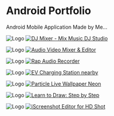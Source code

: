 
# Android Portfolio

Android Mobile Application Made by Me...

![Logo](https://play-lh.googleusercontent.com/2S5PLtiuP0wD2R6_LLazWlNLe0hKtOANwp8Up0cYpQzrBK5II7w6B05ecDtFatCFGhxW=w240-h480-rw) 
[![DJ Mixer - Mix Music DJ Studio](https://img.shields.io/badge/iScreenshot%20Editor%20for%20HD%20Shot-Open%20Editor-green?style=flat-square)](https://play.google.com/store/apps/details?id=com.djmixersoundpro.djmusicmixerstudio)

![Logo](https://play-lh.googleusercontent.com/ncF1gD6eMcX5V6NeCoCp9GfgbU_8PUWlPOCxTX9X5EIRod98mKMS2VM7TQ8NQpCC-t8=w240-h480-rw) 
[![Audio Video Mixer & Editor](https://img.shields.io/badge/iScreenshot%20Editor%20for%20HD%20Shot-Open%20Editor-green?style=flat-square)](https://play.google.com/store/apps/details?id=com.audiovideomixer.videocuttermusicplayer)

![Logo](https://play-lh.googleusercontent.com/-AdTMYhYCd6sBEamskme4UufEA5TVgAeRvhTZfSBsJuz3CWdPQAzw76O2eJl49NBh-s=w240-h480-rw) 
[![Rap Audio Recorder](https://img.shields.io/badge/iScreenshot%20Editor%20for%20HD%20Shot-Open%20Editor-green?style=flat-square)](https://play.google.com/store/apps/details?id=com.singrapsong.rapmakerpro)

![Logo](https://play-lh.googleusercontent.com/0LLaYyednbbCYk6psota8N1dZEiyoqrJoKX-HPkY8Zb-iEmIP3NP9yDo1Nlbk7ta4YQ=w240-h480-rw) 
[![EV Charging Station nearby](https://img.shields.io/badge/iScreenshot%20Editor%20for%20HD%20Shot-Open%20Editor-green?style=flat-square)](https://play.google.com/store/apps/details?id=com.evstation.evchargingstation)

![Logo](https://play-lh.googleusercontent.com/lxpKY0bj1FctDKj9Tmy_lOtLgFhi1G0Q19YgqGMonA-MztcVJT7o3_FdZ78r09QE2eFp=w240-h480-rw) 
[![Particle Live Wallpaper Neon](https://img.shields.io/badge/iScreenshot%20Editor%20for%20HD%20Shot-Open%20Editor-green?style=flat-square)](https://play.google.com/store/apps/details?id=com.particlelivewallpaperrandomlymoving.livewallpaperplay)

![Logo](https://play-lh.googleusercontent.com/dbvKW7c0wKi1BIVtNFzw-8WchbY0h7Pr-hB7mT8lmTXJ6kUNqVjOZyXF2_WBtPuEdIO6=w240-h480-rw) 
[![Learn to Draw: Step by Step](https://img.shields.io/badge/iScreenshot%20Editor%20for%20HD%20Shot-Open%20Editor-green?style=flat-square)](https://play.google.com/store/apps/details?id=com.learntodrawanime.drawstepbystep)

![Logo](https://play-lh.googleusercontent.com/VJCLuUWqhix2Xewrn8OoOyO7Gv_CStshD-fXP8Gl3F6R4lnfpnf7gJQHBggkdrfBLUE=w240-h480-rw) 
[![iScreenshot Editor for HD Shot](https://img.shields.io/badge/iScreenshot%20Editor%20for%20HD%20Shot-Open%20Editor-green?style=flat-square)](https://play.google.com/store/apps/details?id=com.iscreenshoteditor.iphotoeditorpro)
